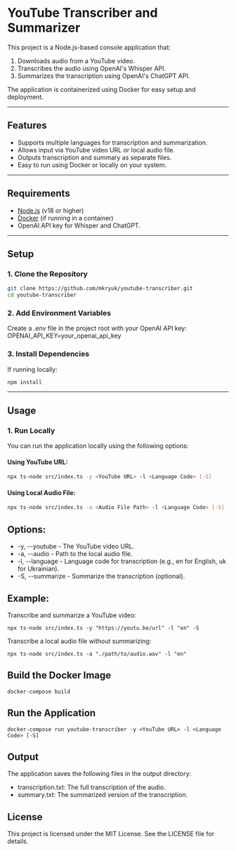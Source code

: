 # YouTube Transcriber and Summarizer

This project is a Node.js-based console application that:

1. Downloads audio from a YouTube video.
2. Transcribes the audio using OpenAI's Whisper API.
3. Summarizes the transcription using OpenAI's ChatGPT API.

The application is containerized using Docker for easy setup and deployment.

---

## Features

- Supports multiple languages for transcription and summarization.
- Allows input via YouTube video URL or local audio file.
- Outputs transcription and summary as separate files.
- Easy to run using Docker or locally on your system.

---

## Requirements

- [Node.js](https://nodejs.org/) (v18 or higher)
- [Docker](https://www.docker.com/) (if running in a container)
- OpenAI API key for Whisper and ChatGPT.

---

## Setup

### 1. Clone the Repository

```bash
git clone https://github.com/mkryuk/youtube-transcriber.git
cd youtube-transcriber
```

### 2. Add Environment Variables

Create a .env file in the project root with your OpenAI API key:
OPENAI_API_KEY=your_openai_api_key

### 3. Install Dependencies

If running locally:

```bash
npm install
```

---

## Usage

### 1. Run Locally

You can run the application locally using the following options:

#### **Using YouTube URL:**

```bash
npx ts-node src/index.ts -y <YouTube URL> -l <Language Code> [-S]
```

#### **Using Local Audio File:**

```bash
npx ts-node src/index.ts -a <Audio File Path> -l <Language Code> [-S]
```

## Options:

- -y, --youtube - The YouTube video URL.
- -a, --audio - Path to the local audio file.
- -l, --language - Language code for transcription (e.g., en for English, uk for Ukrainian).
- -S, --summarize - Summarize the transcription (optional).


## Example:

Transcribe and summarize a YouTube video:

```
npx ts-node src/index.ts -y "https://youtu.be/url" -l "en" -S
```

Transcribe a local audio file without summarizing:
```
npx ts-node src/index.ts -a "./path/to/audio.wav" -l "en"
```

## Build the Docker Image
```
docker-compose build
```

## Run the Application
```
docker-compose run youtube-transcriber -y <YouTube URL> -l <Language Code> [-S]
```
## Output

The application saves the following files in the output directory:

- transcription.txt: The full transcription of the audio.
- summary.txt: The summarized version of the transcription.

## License

This project is licensed under the MIT License. See the LICENSE file for details.
